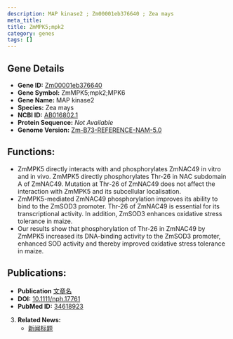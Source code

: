 ```yaml
---
description: MAP kinase2 ; Zm00001eb376640 ; Zea mays
meta_title:
title: ZmMPK5;mpk2
category: genes
tags: []
---
```


## Gene Details
- **Gene ID:**	[Zm00001eb376640](https://www.maizegdb.org/gene_center/gene/Zm00001eb376640)
- **Gene Symbol:** ZmMPK5;mpk2;MPK6
- **Gene Name:** MAP kinase2
- **Species:** Zea mays
- **NCBI ID:** [ AB016802.1 ]()
- **Protein Sequence:** *Not Available*
- **Genome Version:** [Zm-B73-REFERENCE-NAM-5.0](https://www.maizegdb.org/genome/assembly/Zm-B73-REFERENCE-NAM-5.0)

## Functions:
   - ZmMPK5 directly interacts with and phosphorylates ZmNAC49 in vitro and in vivo. ZmMPK5 directly phosphorylates Thr-26 in NAC subdomain A of ZmNAC49. Mutation at Thr-26 of ZmNAC49 does not affect the interaction with ZmMPK5 and its subcellular localisation.
   - ZmMPK5-mediated ZmNAC49 phosphorylation improves its ability to bind to the ZmSOD3 promoter. Thr-26 of ZmNAC49 is essential for its transcriptional activity. In addition, ZmSOD3 enhances oxidative stress tolerance in maize.
   - Our results show that phosphorylation of Thr-26 in ZmNAC49 by ZmMPK5 increased its DNA-binding activity to the ZmSOD3 promoter, enhanced SOD activity and thereby improved oxidative stress tolerance in maize.

## Publications:
   - **Publication** [文章名](https://nph.onlinelibrary.wiley.com/doi/10.1111/nph.17761)
   - **DOI:** [10.1111/nph.17761](https://nph.onlinelibrary.wiley.com/doi/10.1111/nph.17761)
   - **PubMed ID:** [34618923](https://pubmed.ncbi.nlm.nih.gov/34618923/)

3. **Related News:**
   - [新闻标题]()
